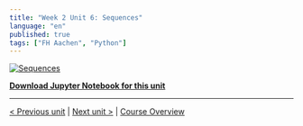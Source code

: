 ```yaml
---
title: "Week 2 Unit 6: Sequences"
language: "en"
published: true
tags: ["FH Aachen", "Python"]
---
```


[![Sequences](https://img.youtube.com/vi/R5sYRwKizi8/hqdefault.jpg)](https://youtu.be/R5sYRwKizi8)

[**Download Jupyter Notebook for this unit**](files/Week_2_Unit_6_sequences_notebook.ipynb)

---

[< Previous unit](/teaching/python-mooc/week2_unit5_exercise) | [Next unit >](/teaching/python-mooc/week2_unit6_selftest) |
[Course Overview](/teaching/python-mooc)